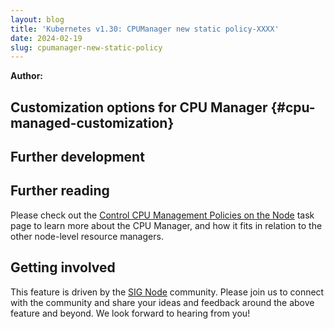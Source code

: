 ```yaml
---
layout: blog
title: 'Kubernetes v1.30: CPUManager new static policy-XXXX'
date: 2024-02-19
slug: cpumanager-new-static-policy
---
```


**Author:**

## Customization options for CPU Manager {#cpu-managed-customization}


## Further development



## Further reading

Please check out the [Control CPU Management Policies on the Node](/docs/tasks/administer-cluster/cpu-management-policies/)
task page to learn more about the CPU Manager, and how it fits in relation to the other node-level resource managers.

## Getting involved

This feature is driven by the [SIG Node](https://github.com/Kubernetes/community/blob/master/sig-node/README.md) community.
Please join us to connect with the community and share your ideas and feedback around the above feature and
beyond. We look forward to hearing from you!
